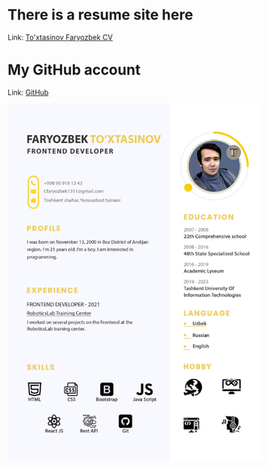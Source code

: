 # There is a resume site here

Link: [To'xtasinov Faryozbek CV](http://toxtasinov-faryozbek-cv.netlify.app/)

# My GitHub account

Link: [GitHub](https://github.com/faryozbekTFK)

![This is an image](https://github.com/faryozbekTFK/Portfolio/blob/ResumeSite/src/assets/images/resume.jpg)

